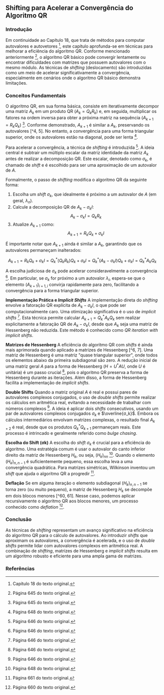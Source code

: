 ## Shifting para Acelerar a Convergência do Algoritmo QR

### Introdução
Em continuidade ao Capítulo 18, que trata de métodos para computar autovalores e autovetores [^1], este capítulo aprofunda-se em técnicas para melhorar a eficiência do algoritmo QR. Conforme mencionado anteriormente [^2], o algoritmo QR básico pode convergir lentamente ou encontrar dificuldades com matrizes que possuem autovalores com o mesmo módulo. As técnicas de *shifting* (deslocamento) são introduzidas como um meio de acelerar significativamente a convergência, especialmente em cenários onde o algoritmo QR básico demonstra limitações.

### Conceitos Fundamentais

O algoritmo QR, em sua forma básica, consiste em iterativamente decompor uma matriz $A_k$ em um produto QR ($A_k = Q_kR_k$) e, em seguida, multiplicar os fatores na ordem inversa para obter a próxima matriz na sequência ($A_{k+1} = R_kQ_k$) [^3]. Conforme demonstrado, $A_{k+1}$ é similar a $A_k$, preservando os autovalores [^4, 5]. No entanto, a convergência para uma forma triangular superior, onde os autovalores estão na diagonal, pode ser lenta [^6].

Para acelerar a convergência, a técnica de *shifting* é introduzida [^7]. A ideia central é subtrair um múltiplo escalar da matriz identidade da matriz $A_k$ antes de realizar a decomposição QR. Este escalar, denotado como $σ_k$, é chamado de *shift* e é escolhido para ser uma aproximação de um autovalor de $A$.

Formalmente, o passo de *shifting* modifica o algoritmo QR da seguinte forma:

1.  Escolha um *shift* $σ_k$, que idealmente é próximo a um autovalor de $A$ (em geral, $λ_n$).
2.  Calcule a decomposição QR de $A_k - σ_kI$: $$A_k - σ_kI = Q_kR_k$$
3.  Atualize $A_{k+1}$ como: $$A_{k+1} = R_kQ_k + σ_kI$$

É importante notar que $A_{k+1}$ ainda é similar a $A_k$, garantindo que os autovalores permaneçam inalterados:

$$A_{k+1} = R_kQ_k + σ_kI = Q_k^*(Q_kR_k)Q_k + σ_kI = Q_k^*(A_k - σ_kI)Q_k + σ_kI = Q_k^*A_kQ_k$$

A escolha judiciosa de $σ_k$ pode acelerar consideravelmente a convergência [^7]. Em particular, se $σ_k$ for próximo a um autovalor $λ_i$, espera-se que o elemento $(A_{k+1})_{i+1,i}$ convirja rapidamente para zero, facilitando a convergência para a forma triangular superior.

**Implementação Prática e *Implicit Shifts***
A implementação direta do *shifting* envolve a fatoração QR explícita de $A_k - σ_kI$, o que pode ser computacionalmente caro. Uma otimização significativa é o uso de *implicit shifts* [^7]. Esta técnica permite calcular $A_{k+1} = Q_k^*A_kQ_k$ sem realizar explicitamente a fatoração QR de $A_k - σ_kI$, desde que $A_k$ seja uma matriz de Hessenberg não reduzida. Este método é conhecido como *QR iteration with implicit shifts*.

**Matrizes de Hessenberg**
A eficiência do algoritmo QR com *shifts* é ainda mais aprimorada quando aplicado a matrizes de Hessenberg [^6, 7]. Uma matriz de Hessenberg é uma matriz "quase triangular superior", onde todos os elementos abaixo da primeira subdiagonal são zero. A redução inicial de uma matriz geral $A$ para a forma de Hessenberg ($H = U^*AU$, onde $U$ é unitária) é um passo crucial [^7], pois o algoritmo QR preserva a forma de Hessenberg durante as iterações. Além disso, a forma de Hessenberg facilita a implementação de *implicit shifts*.

**Double Shifts**
Quando a matriz original $A$ é real e possui pares de autovalores complexos conjugados, o uso de *double shifts* permite realizar os cálculos em aritmética real, evitando a necessidade de trabalhar com números complexos [^7]. A ideia é aplicar dois *shifts* consecutivos, usando um par de autovalores complexos conjugados $σ_k$ e $\overline{σ_k}$. Embora os cálculos intermediários envolvam matrizes complexas, o resultado final $A_{k+2}$ é real, desde que os produtos $Q_k^*Q_{k+1}$ permaneçam reais. Este processo é intrincado e geralmente referido como *bulge chasing*.

**Escolha do Shift (σk)**
A escolha do *shift* $σ_k$ é crucial para a eficiência do algoritmo. Uma estratégia comum é usar o autovalor do canto inferior direito da matriz de Hessenberg $H_k$, ou seja, $(H_k)_{nn}$ [^6]. Quando o elemento $(H_k)_{n,n-1}$ é suficientemente pequeno, essa escolha leva a uma convergência quadrática. Para matrizes simétricas, Wilkinson inventou um *shift* que ajuda o algoritmo QR a progredir [^61].

**Deflação**
Se em alguma iteração o elemento subdiagonal $(H_k)_{n,n-1}$ se torna zero (ou muito pequeno), a matriz de Hessenberg $H_k$ se decompõe em dois blocos menores [^60, 61]. Nesse caso, podemos aplicar recursivamente o algoritmo QR aos blocos menores, um processo conhecido como *deflation* [^60].

### Conclusão

As técnicas de *shifting* representam um avanço significativo na eficiência do algoritmo QR para o cálculo de autovalores. Ao introduzir *shifts* que aproximam os autovalores, a convergência é acelerada, e o uso de *double shifts* permite lidar com autovalores complexos em aritmética real. A combinação de *shifting*, matrizes de Hessenberg e *implicit shifts* resulta em um algoritmo robusto e eficiente para uma ampla gama de matrizes.

### Referências
[^1]: Capítulo 18 do texto original.
[^2]: Página 645 do texto original.
[^3]: Página 645 do texto original.
[^4]: Página 647 do texto original.
[^5]: Página 648 do texto original.
[^6]: Página 648 do texto original.
[^7]: Página 646 do texto original.
[^60]: Página 660 do texto original.
[^61]: Página 661 do texto original.
<!-- END -->